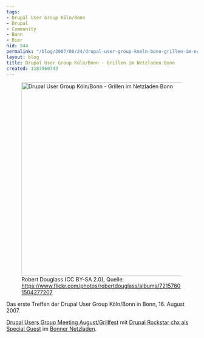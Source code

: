```yaml
---
tags:
- Drupal User Group Köln/Bonn
- Drupal
- Community
- Bonn
- Bier
nid: 544
permalink: "/blog/2007/08/24/drupal-user-group-koeln-bonn-grillen-im-netzladen-bonn.html"
layout: blog
title: Drupal User Group Köln/Bonn - Grillen im Netzladen Bonn
created: 1187960743
---
```

<figure role="group">
<img src="/sites/netzaffe.de/files/drupal-user-group-koeln-bonn-2007.jpg" alt="Drupal User Group Köln/Bonn - Grillen im Netzladen Bonn" width="510px" />
<figcaption>Robert Douglass (CC BY-SA 2.0), Quelle: <a href="https://www.flickr.com/photos/robertdouglass/albums/72157601504277207</a>">https://www.flickr.com/photos/robertdouglass/albums/72157601504277207</a></figcaption>
</figure>

<p>Das erste Treffen der Drupal User Group Köln/Bonn in Bonn, 16. August 2007.</p>
<!--break-->
<p><a href="http://groups.drupal.org/node/4615">Drupal Users Group Meeting August/Grillfest</a> mit <a href="http://chxcannotbedistracted.com/">Drupal Rockstar chx als Special Guest</a> im <a href="http://www.netzladen.org">Bonner Netzladen</a>.</p>

